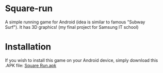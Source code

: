 # Square-run
A simple running game for Android  (idea is similar to famous "Subway Surf"). It has 3D graphics! (my final project for Samsung IT school)

# Installation 
If you wish to install this game on your Android device, simply download this .APK file: 
[Square Run.apk](https://github.com/ArtemPt239/Square-run/blob/master/out/production/Square%20Run/Square%20Run.apk)

